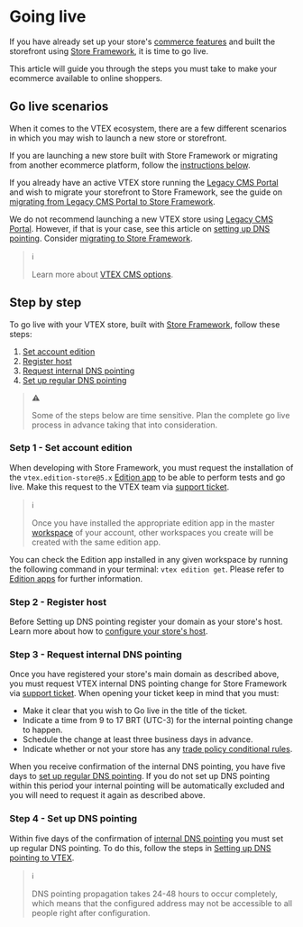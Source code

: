 # Going live

If you have already set up your store's [commerce features](https://help.vtex.com/tracks) and built the storefront using [Store Framework](https://developers.vtex.com/vtex-developer-docs/docs/vtex-io-documentation-what-is-vtex-store-framework), it is time to go live.

This article will guide you through the steps you must take to make your ecommerce available to online shoppers.

## Go live scenarios

When it comes to the VTEX ecosystem, there are a few different scenarios in which you may wish to launch a new store or storefront.

If you are launching a new store built with Store Framework or migrating from another ecommerce platform, follow the [instructions below](#step-by-step).

If you already have an active VTEX store running the [Legacy CMS Portal](https://help.vtex.com/en/tracks/cms--2YcpgIljVaLVQYMzxQbc3z/1oN446gRGcR2s70RvBCAmj) and wish to migrate your storefront to Store Framework, see the guide on [migrating from Legacy CMS Portal to Store Framework](https://developers.vtex.com/vtex-developer-docs/docs/vtex-io-documentation-migrating-storefront-from-legacy-to-io).

We do not recommend launching a new VTEX store using [Legacy CMS Portal](https://help.vtex.com/en/tracks/cms--2YcpgIljVaLVQYMzxQbc3z/1oN446gRGcR2s70RvBCAmj). However, if that is your case, see this article on [setting up DNS pointing](https://help.vtex.com/en/tutorial/configuring-dns-pointing-to-vtex). Consider [migrating to Store Framework](https://developers.vtex.com/vtex-developer-docs/docs/vtex-io-documentation-migrating-storefront-from-legacy-to-io).

> ℹ️
>
> Learn more about [VTEX CMS options](https://help.vtex.com/tracks/cms--2YcpgIljVaLVQYMzxQbc3z).

## Step by step

To go live with your VTEX store, built with [Store Framework](https://developers.vtex.com/vtex-developer-docs/docs/vtex-io-documentation-what-is-vtex-store-framework), follow these steps:
1. [Set account edition](#step-1---set-account-edition)
2. [Register host](#step-2---register-host)
3. [Request internal DNS pointing](#step-3---request-internal-pointing)
4. [Set up regular DNS pointing](#step-4---set-up-dns-pointing)

> ⚠️
>
> Some of the steps below are time sensitive. Plan the complete go live process in advance taking that into consideration.

### Setp 1 - Set account edition

When developing with Store Framework, you must request the installation of the `vtex.edition-store@5.x` [Edition app](https://developers.vtex.com/vtex-developer-docs/docs/vtex-io-documentation-edition-app) to be able to perform tests and go live. Make this request to the VTEX team via [support ticket](https://help.vtex.com/en/support).

> ℹ️
>
> Once you have installed the appropriate edition app in the master [workspace](https://developers.vtex.com/vtex-developer-docs/docs/vtex-io-documentation-workspace) of your account, other workspaces you create will be created with the same edition app.

You can check the Edition app installed in any given workspace by running the following command in your terminal: `vtex edition get`. Please refer to [Edition apps](https://developers.vtex.com/vtex-developer-docs/docs/vtex-io-documentation-edition-app) for further information.

### Step 2 - Register host

Before Setting up DNS pointing register your domain as your store's host. Learn more about how to [configure your store's host](https://help.vtex.com/en/tutorial/configuring-domains-in-license-manager--tutorials_2450).

### Step 3 - Request internal DNS pointing

Once you have registered your store's main domain as described above, you must request VTEX internal DNS pointing change for Store Framework via [support ticket](https://help.vtex.com/en/support). When opening your ticket keep in mind that you must:

- Make it clear that you wish to Go live in the title of the ticket.
- Indicate a time from 9 to 17 BRT (UTC-3) for the internal pointing change to happen.
- Schedule the change at least three business days in advance.
- Indicate whether or not your store has any [trade policy conditional rules](https://help.vtex.com/en/tutorial/criar-uma-politica-comercial--563tbcL0TYKEKeOY4IAgAE).

When you receive confirmation of the internal DNS pointing, you have five days to [set up regular DNS pointing](#step-4---set-up-dns-pointing). If you do not set up DNS pointing within this period your internal pointing will be automatically excluded and you will need to request it again as described above.

### Step 4 - Set up DNS pointing

Within five days of the confirmation of [internal DNS pointing](#step-4---set-up-dns-pointing) you must set up regular DNS pointing. To do this, follow the steps in [Setting up DNS pointing to VTEX](https://help.vtex.com/en/tutorial/configuring-dns-pointing-to-vtex--tutorials_4280).

> ℹ️
>
> DNS pointing propagation takes 24-48 hours to occur completely, which means that the configured address may not be accessible to all people right after configuration. 
